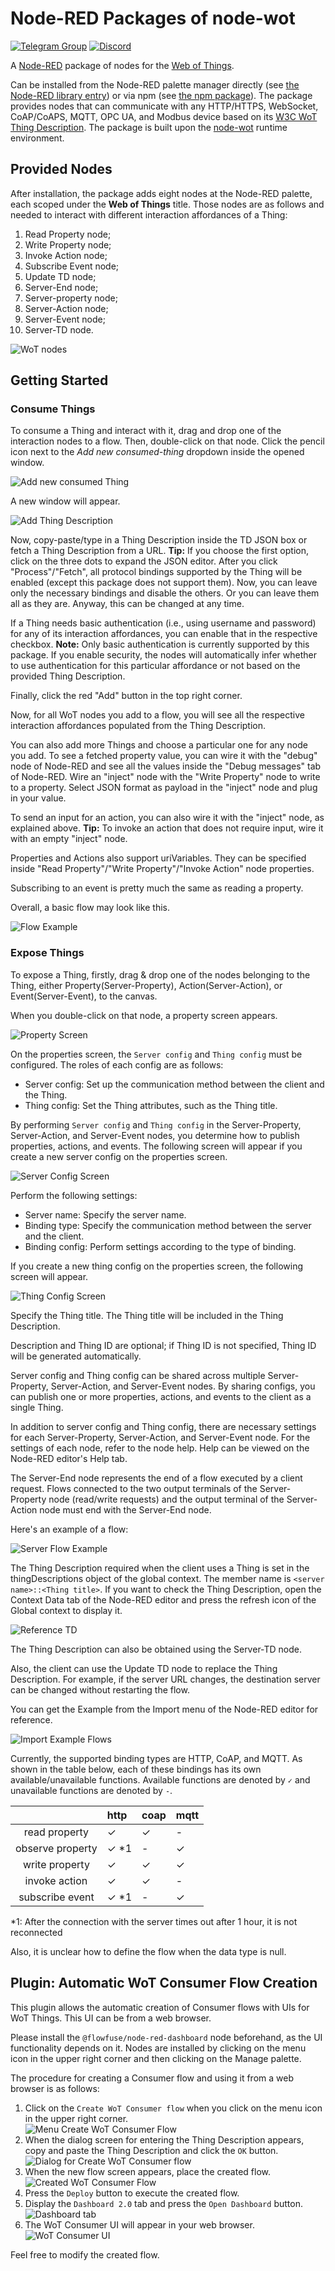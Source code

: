 # Node-RED Packages of node-wot

[![Telegram Group](https://img.shields.io/endpoint?color=neon&url=https%3A%2F%2Ftg.sumanjay.workers.dev%2Fnodewot)](https://t.me/nodewot)
[![Discord](https://img.shields.io/badge/Discord-7289DA?logo=discord&logoColor=white&label=node-wot)](https://discord.gg/JXY2Jzefz3)

A [Node-RED](https://nodered.org/) package of nodes for the [Web of Things](https://www.w3.org/WoT/).

Can be installed from the Node-RED palette manager directly (see [the Node-RED library entry](https://flows.nodered.org/node/@thingweb/node-red-node-wot)) or via npm (see [the npm package](https://www.npmjs.com/package/@thingweb/node-red-node-wot)).
The package provides nodes that can communicate with any HTTP/HTTPS, WebSocket, CoAP/CoAPS, MQTT, OPC UA, and Modbus device based on its [W3C WoT Thing Description](https://www.w3.org/TR/wot-thing-description/).
The package is built upon the [node-wot](https://github.com/eclipse-thingweb/node-wot) runtime environment.

## Provided Nodes

After installation, the package adds eight nodes at the Node-RED palette, each scoped under the __Web of Things__ title.
Those nodes are as follows and needed to interact with different interaction affordances of a Thing:

1) Read Property node;
1) Write Property node;
1) Invoke Action node;
1) Subscribe Event node;
1) Update TD node;
1) Server-End node;
1) Server-property node;
1) Server-Action node;
1) Server-Event node;
1) Server-TD node.

![WoT nodes](https://raw.githubusercontent.com/eclipse-thingweb/node-red/main/node-red-node-wot/screenshots/nodes.png)

## Getting Started

### Consume Things

To consume a Thing and interact with it, drag and drop one of the interaction nodes to a flow.
Then, double-click on that node.
Click the pencil icon next to the _Add new consumed-thing_ dropdown inside the opened window.

![Add new consumed Thing](https://raw.githubusercontent.com/eclipse-thingweb/node-red/main/node-red-node-wot/screenshots/add-thing.png)

A new window will appear.

![Add Thing Description](https://raw.githubusercontent.com/eclipse-thingweb/node-red/main/node-red-node-wot/screenshots/add-td.png)

Now, copy-paste/type in a Thing Description inside the TD JSON box or fetch a Thing Description from a URL.
**Tip:** If you choose the first option, click on the three dots to expand the JSON editor.
After you click "Process"/"Fetch", all protocol bindings supported by the Thing will be enabled (except this package does not support them).
Now, you can leave only the necessary bindings and disable the others.
Or you can leave them all as they are.
Anyway, this can be changed at any time.

If a Thing needs basic authentication (i.e., using username and password) for any of its interaction affordances, you can enable that in the respective checkbox.
**Note:** Only basic authentication is currently supported by this package.
If you enable security, the nodes will automatically infer whether to use authentication for this particular affordance or not based on the provided Thing Description.

Finally, click the red "Add" button in the top right corner.

Now, for all WoT nodes you add to a flow, you will see all the respective interaction affordances populated from the Thing Description.

You can also add more Things and choose a particular one for any node you add.
To see a fetched property value, you can wire it with the "debug" node of Node-RED and see all the values inside the "Debug messages" tab of Node-RED.
Wire an "inject" node with the "Write Property" node to write to a property.
Select JSON format as payload in the "inject" node and plug in your value.

To send an input for an action, you can also wire it with the "inject" node, as explained above.
**Tip:** To invoke an action that does not require input, wire it with an empty "inject" node.

Properties and Actions also support uriVariables.
They can be specified inside "Read Property"/"Write Property"/"Invoke Action" node properties.

Subscribing to an event is pretty much the same as reading a property.

Overall, a basic flow may look like this.

![Flow Example](https://raw.githubusercontent.com/eclipse-thingweb/node-red/main/node-red-node-wot/screenshots/flow-example.png)

### Expose Things

To expose a Thing, firstly, drag & drop one of the nodes belonging to the Thing, either Property(Server-Property), Action(Server-Action), or Event(Server-Event), to the canvas.

When you double-click on that node, a property screen appears.

![Property Screen](https://raw.githubusercontent.com/eclipse-thingweb/node-red/main/node-red-node-wot/screenshots/server-property-settings.png)

On the properties screen, the `Server config` and `Thing config` must be configured. The roles of each config are as follows:

* Server config: Set up the communication method between the client and the Thing.
* Thing config: Set the Thing attributes, such as the Thing title.

By performing `Server config` and `Thing config` in the Server-Property, Server-Action, and Server-Event nodes, you determine how to publish properties, actions, and events.
The following screen will appear if you create a new server config on the properties screen.

![Server Config Screen](https://raw.githubusercontent.com/eclipse-thingweb/node-red/main/node-red-node-wot/screenshots/server-config-settings.png)

Perform the following settings:

* Server name: Specify the server name.
* Binding type: Specify the communication method between the server and the client.
* Binding config: Perform settings according to the type of binding.

If you create a new thing config on the properties screen, the following screen will appear.

![Thing Config Screen](https://raw.githubusercontent.com/eclipse-thingweb/node-red/main/node-red-node-wot/screenshots/thing-config-settings.png)

Specify the Thing title. The Thing title will be included in the Thing Description.

Description and Thing ID are optional; if Thing ID is not specified, Thing ID will be generated automatically.

Server config and Thing config can be shared across multiple Server-Property, Server-Action, and Server-Event nodes. By sharing configs, you can publish one or more properties, actions, and events to the client as a single Thing.

In addition to server config and Thing config, there are necessary settings for each Server-Property, Server-Action, and Server-Event node. For the settings of each node, refer to the node help.
Help can be viewed on the Node-RED editor's Help tab.

The Server-End node represents the end of a flow executed by a client request.
Flows connected to the two output terminals of the Server-Property node (read/write requests) and the output terminal of the Server-Action node must end with the Server-End node.

Here's an example of a flow:

![Server Flow Example](https://raw.githubusercontent.com/eclipse-thingweb/node-red/main/node-red-node-wot/screenshots/server-flow-example.png)

The Thing Description required when the client uses a Thing is set in the thingDescriptions object of the global context. The member name is `<server name>::<Thing title>`.
If you want to check the Thing Description, open the Context Data tab of the Node-RED editor and press the refresh icon of the Global context to display it.

![Reference TD](https://raw.githubusercontent.com/eclipse-thingweb/node-red/main/node-red-node-wot/screenshots/reference-td.png)

The Thing Description can also be obtained using the Server-TD node.

Also, the client can use the Update TD node to replace the Thing Description. For example, if the server URL changes, the destination server can be changed without restarting the flow.

You can get the Example from the Import menu of the Node-RED editor for reference.

![Import Example Flows](https://raw.githubusercontent.com/eclipse-thingweb/node-red/main/node-red-node-wot/screenshots/import-example-flows.png)

Currently, the supported binding types are HTTP, CoAP, and MQTT. As shown in the table below, each of these bindings has its own available/unavailable functions. Available functions are denoted by `✓` and unavailable functions are denoted by `-`.

| |http|coap|mqtt|
| :---: | :--- | :--- | :--- |
|read property|✓|✓|-|
|observe property|✓ *1|-|✓|
|write property|✓|✓|✓|
|invoke action|✓|✓|-|
|subscribe event|✓ *1|-|✓|

*1: After the connection with the server times out after 1 hour, it is not reconnected

Also, it is unclear how to define the flow when the data type is null.

## Plugin: Automatic WoT Consumer Flow Creation

This plugin allows the automatic creation of Consumer flows with UIs for WoT Things.
This UI can be from a web browser.

Please install the `@flowfuse/node-red-dashboard` node beforehand, as the UI functionality depends on it.
Nodes are installed by clicking on the menu icon in the upper right corner and then clicking on the Manage palette.

The procedure for creating a Consumer flow and using it from a web browser is as follows:

1. Click on the `Create WoT Consumer flow` when you click on the menu icon in the upper right corner.  
![Menu Create WoT Consumer Flow](https://raw.githubusercontent.com/eclipse-thingweb/node-red/main/node-red-node-wot/screenshots/menu-create-wot-consumer-flow.png)
2. When the dialog screen for entering the Thing Description appears, copy and paste the Thing Description and click the `OK` button.
![Dialog for Create WoT Consumer flow](https://raw.githubusercontent.com/eclipse-thingweb/node-red/main/node-red-node-wot/screenshots/dialog-for-create-wot-consumer-flow.png)
3. When the new flow screen appears, place the created flow.
![Created WoT Consumer Flow](https://raw.githubusercontent.com/eclipse-thingweb/node-red/main/node-red-node-wot/screenshots/created-wot-consumer-flow.png)
4. Press the `Deploy` button to execute the created flow.
5. Display the `Dashboard 2.0` tab and press the `Open Dashboard` button.
![Dashboard tab](https://raw.githubusercontent.com/eclipse-thingweb/node-red/main/node-red-node-wot/screenshots/dashboard-tab.png)
6. The WoT Consumer UI will appear in your web browser.
![WoT Consumer UI](https://raw.githubusercontent.com/eclipse-thingweb/node-red/main/node-red-node-wot/screenshots/wot-consumer-screen.png)

Feel free to modify the created flow.
